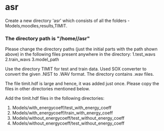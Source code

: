 # asr

Create a new directory 'asr' which consists of all the folders - Models,moodles,results,TIMIT.

### The directory path is "/home/<USERNAME>/asr"

Please change the directory paths (just the initial parts with the path shown above) in the following
files present anywhere in the directory:
1.test_wavs
2.train_wavs
3.model_path

Use the directory TIMIT for test and train data.
Used SOX converter to convert the given .NIST to .WAV format.
The directory contains .wav files.

The file timit.hdf is large and hence, it was added just once. Please copy the files in other directories 
mentioned below.

Add the timit.hdf files in the following directories:
1. Models/with_energycoeff/test_with_energy_coeff
2. Models/with_energycoeff/train_with_energy_coeff
3. Models/without_energycoeff/test_without_energy_coeff
4. Models/without_energycoeff/test_without_energy_coeff


